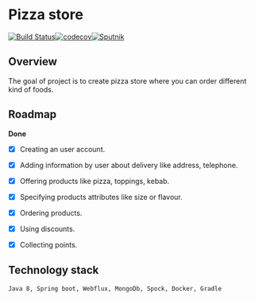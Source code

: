 # Pizza store
[![Build Status](https://travis-ci.org/kubiakba/pizza-store.svg?branch=master)](https://travis-ci.org/kubiakba/pizza-store)[![codecov](https://codecov.io/gh/kubiakba/pizza-store/branch/master/graph/badge.svg)](https://codecov.io/gh/kubiakba/pizza-store)[![Sputnik](https://sputnik.ci/conf/badge)](https://sputnik.ci/app#/builds/kubiakba/pizza-store)
## Overview
The goal of project is to create pizza store where you can order
 different kind of foods.

## Roadmap

  <b>Done</b>
- [x] Creating an user account.
- [x] Adding information by user about delivery like address, telephone.
- [x] Offering products like pizza, toppings, kebab.
- [x] Specifying products attributes like size or flavour.
- [x] Ordering products.
- [x] Using discounts.
- [x] Collecting points.


## Technology stack

    Java 8, Spring boot, Webflux, MongoDb, Spock, Docker, Gradle
